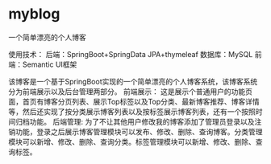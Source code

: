 # myblog
一个简单漂亮的个人博客

使用技术：
        后端：SpringBoot+SpringData JPA+thymeleaf
        数据库：MySQL
        前端：Semantic UI框架
        
该博客是一个基于SpringBoot实现的一个简单漂亮的个人博客系统，该博客系统分为前端展示以及后台管理两部分。
前端展示：
这是展示个普通用户的功能页面，首页有博客分页列表、展示Top标签以及Top分类、最新博客推荐、博客详情等，然后还实现了按分类展示博客列表以及按标签展示博客列表，还有一个按照时间归档功能。
后端管理:
为了不让其他用户修改我的博客添加了管理员登录以及注销功能，登录之后展示博客管理模块可以发布、修改、删除、查询博客。分类管理模块可以新增、修改、删除、查询分类。标签管理模块可以新增、修改、删除、查询标签。


